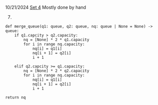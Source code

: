 10/21/2024
[Set 4](https://canvas.calpoly.edu/courses/137532/assignments/1102905)
Mostly done by hand


7.
```
def merge_queue(q1: queue, q2: queue, nq: queue | None = None) -> queue:
	if q1.capcity > q2.capacity:
		nq = [None] * 2 * q1.capacity
		for i in range nq.capacity:
			nq[i] = q1[i]
			nq[i + 1] = q2[i]
			i + 1

	elif q2.capcity >= q1.capacity:
		nq = [None] * 2 * q2.capacity
		for i in range nq.capacity:
			nq[i] = q1[i]
			nq[i + 1] = q2[i]
			i + 1

return nq
```